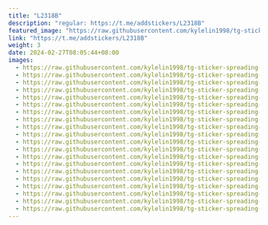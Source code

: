 ```yaml
---
title: "L2318B"
description: "regular: https://t.me/addstickers/L2318B"
featured_image: "https://raw.githubusercontent.com/kylelin1998/tg-sticker-spreading-worldwide-images/main/img/156cf934-bcec-4136-bf82-c633ee2cbfc1.jpg"
link: "https://t.me/addstickers/L2318B"
weight: 3
date: 2024-02-27T08:05:44+08:00
images:
  - https://raw.githubusercontent.com/kylelin1998/tg-sticker-spreading-worldwide-images/main/img/156cf934-bcec-4136-bf82-c633ee2cbfc1.jpg
  - https://raw.githubusercontent.com/kylelin1998/tg-sticker-spreading-worldwide-images/main/img/0740140c-dd1b-4a01-b054-f22ffb68607e.jpg
  - https://raw.githubusercontent.com/kylelin1998/tg-sticker-spreading-worldwide-images/main/img/1d5a7f0b-f93d-4f68-a687-d479d67532f3.jpg
  - https://raw.githubusercontent.com/kylelin1998/tg-sticker-spreading-worldwide-images/main/img/8f6c77aa-078f-4d53-a14d-7298cfcd4a2c.jpg
  - https://raw.githubusercontent.com/kylelin1998/tg-sticker-spreading-worldwide-images/main/img/f4c3fb92-f7cf-4240-ac1d-3890324f363a.jpg
  - https://raw.githubusercontent.com/kylelin1998/tg-sticker-spreading-worldwide-images/main/img/90a471f3-7e99-4789-80be-e34d178e77b1.jpg
  - https://raw.githubusercontent.com/kylelin1998/tg-sticker-spreading-worldwide-images/main/img/53a2a432-6ec2-4f24-94e7-c54cc01bec4f.jpg
  - https://raw.githubusercontent.com/kylelin1998/tg-sticker-spreading-worldwide-images/main/img/ce4a13ce-b13f-498d-ba07-514e096631c4.jpg
  - https://raw.githubusercontent.com/kylelin1998/tg-sticker-spreading-worldwide-images/main/img/20ec26c2-4cfe-4191-b6e6-2ad861431840.jpg
  - https://raw.githubusercontent.com/kylelin1998/tg-sticker-spreading-worldwide-images/main/img/1e142d26-5c05-49c3-b55d-9642065fa44b.jpg
  - https://raw.githubusercontent.com/kylelin1998/tg-sticker-spreading-worldwide-images/main/img/2edae7d8-6e96-4bcc-a4bf-6436aad4a800.jpg
  - https://raw.githubusercontent.com/kylelin1998/tg-sticker-spreading-worldwide-images/main/img/f47d8f4b-5e12-484e-b866-4e134464a752.jpg
  - https://raw.githubusercontent.com/kylelin1998/tg-sticker-spreading-worldwide-images/main/img/48927cea-68ce-459b-93d4-32487f678df2.jpg
  - https://raw.githubusercontent.com/kylelin1998/tg-sticker-spreading-worldwide-images/main/img/7d34cb82-cce9-4daa-b13d-7a468f83fc4a.jpg
  - https://raw.githubusercontent.com/kylelin1998/tg-sticker-spreading-worldwide-images/main/img/70399691-2a01-41d6-9b7e-3864c523f885.jpg
  - https://raw.githubusercontent.com/kylelin1998/tg-sticker-spreading-worldwide-images/main/img/0d2bfc4f-b981-453f-b33c-40f33b3fba3d.jpg
  - https://raw.githubusercontent.com/kylelin1998/tg-sticker-spreading-worldwide-images/main/img/eed19583-bb48-4714-a715-9924038ba99f.jpg
  - https://raw.githubusercontent.com/kylelin1998/tg-sticker-spreading-worldwide-images/main/img/1388e1e3-9a42-45d9-a2b2-09ee5782f343.jpg
  - https://raw.githubusercontent.com/kylelin1998/tg-sticker-spreading-worldwide-images/main/img/a483d18d-0531-4e97-913c-dce929a871bc.jpg
  - https://raw.githubusercontent.com/kylelin1998/tg-sticker-spreading-worldwide-images/main/img/ad21080a-e843-4547-8a66-2dfdd957615d.jpg
---
```

